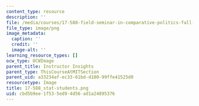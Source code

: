 ```yaml
---
content_type: resource
description: ''
file: /media/courses/17-588-field-seminar-in-comparative-politics-fall-2013/cbd5b9ee1f535ed94d56ad1a24895376_17-588_stat-students.png
file_type: image/png
image_metadata:
  caption: ''
  credit: ''
  image-alt: ''
learning_resource_types: []
ocw_type: OCWImage
parent_title: Instructor Insights
parent_type: ThisCourseAtMITSection
parent_uid: a33234af-ec33-61bd-d100-99ffe41525d0
resourcetype: Image
title: 17-588_stat-students.png
uid: cbd5b9ee-1f53-5ed9-4d56-ad1a24895376
---
```

